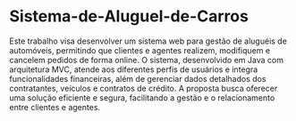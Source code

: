 # Sistema-de-Aluguel-de-Carros

Este trabalho visa desenvolver um sistema web para gestão de aluguéis de automóveis, permitindo que clientes e agentes realizem, modifiquem e cancelem pedidos de forma online. O sistema, desenvolvido em Java com arquitetura MVC, atende aos diferentes perfis de usuários e integra funcionalidades financeiras, além de gerenciar dados detalhados dos contratantes, veículos e contratos de crédito. A proposta busca oferecer uma solução eficiente e segura, facilitando a gestão e o relacionamento entre clientes e agentes.
